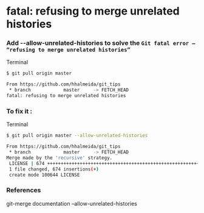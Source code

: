 # fatal: refusing to merge unrelated histories


### Add --allow-unrelated-histories to solve the `Git fatal error – “refusing to merge unrelated histories”`

Terminal
```bash
$ git pull origin master

From https://github.com/hhalmeida/git_tips
 * branch            master     -> FETCH_HEAD
fatal: refusing to merge unrelated histories
```

### To fix it :

Terminal
```bash
$ git pull origin master --allow-unrelated-histories

From https://github.com/hhalmeida/git_tips
 * branch            master     -> FETCH_HEAD
Merge made by the 'recursive' strategy.
 LICENSE | 674 ++++++++++++++++++++++++++++++++++++++++++++++++++++++++++++++++
 1 file changed, 674 insertions(+)
 create mode 100644 LICENSE
```

### References
git-merge documentation –allow-unrelated-histories
